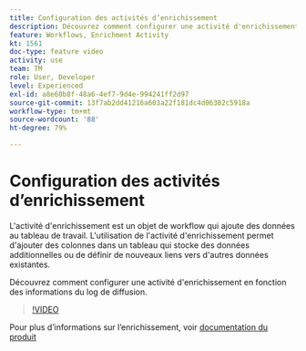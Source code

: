 ```yaml
---
title: Configuration des activités d’enrichissement
description: Découvrez comment configurer une activité d'enrichissement en fonction des informations du log de diffusion.
feature: Workflows, Enrichment Activity
kt: 1561
doc-type: feature video
activity: use
team: TM
role: User, Developer
level: Experienced
exl-id: a8e60b8f-48a6-4ef7-9d4e-994241ff2d97
source-git-commit: 13f7ab2dd41216a603a22f181dc4d06302c5918a
workflow-type: tm+mt
source-wordcount: '88'
ht-degree: 79%

---
```


# Configuration des activités d’enrichissement

L&#39;activité d&#39;enrichissement est un objet de workflow qui ajoute des données au tableau de travail. L&#39;utilisation de l&#39;activité d&#39;enrichissement permet d&#39;ajouter des colonnes dans un tableau qui stocke des données additionnelles ou de définir de nouveaux liens vers d&#39;autres données existantes.

Découvrez comment configurer une activité d&#39;enrichissement en fonction des informations du log de diffusion.

>[!VIDEO](https://video.tv.adobe.com/v/25193?quality=12&learn=on)

Pour plus d’informations sur l’enrichissement, voir [documentation du produit](https://experienceleague.adobe.com/docs/campaign-classic/using/automating-with-workflows/targeting-activities/enrichment.html?lang=fr)
